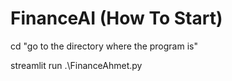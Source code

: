 # FinanceAI (How To Start)

cd "go to the directory where the program is"


streamlit run .\FinanceAhmet.py

